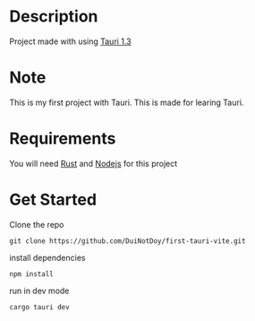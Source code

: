 # Description
Project made with using [Tauri 1.3](https://tauri.app/)

# Note
This is my first project with Tauri. This is made for learing Tauri.

# Requirements
You will need [Rust](https://www.rust-lang.org/) and [Nodejs](https://nodejs.org/en) for this project

# Get Started

Clone the repo

```
git clone https://github.com/DuiNotDoy/first-tauri-vite.git
```

install dependencies
```
npm install
```

run in dev mode
```
cargo tauri dev
```
